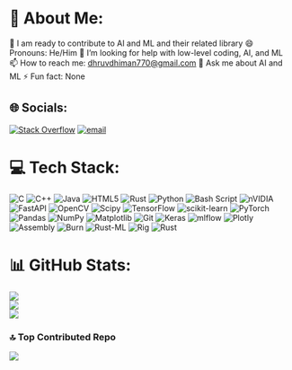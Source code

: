 # 💫 About Me:
🤝 I am ready to contribute to AI and ML and their related library<be>
😄 Pronouns: He/Him<be>
🤔 I’m looking for help with low-level coding, AI, and ML<be>
📫 How to reach me: dhruvdhiman770@gmail.com<be>
💬 Ask me about AI and ML<be>
⚡ Fun fact: None


## 🌐 Socials:
[![Stack Overflow](https://img.shields.io/badge/-Stackoverflow-FE7A16?logo=stack-overflow&logoColor=white)](https://stackoverflow.com/users/https://stackoverflow.com/users/30877162/dhruv-dhiman) [![email](https://img.shields.io/badge/Email-D14836?logo=gmail&logoColor=white)](mailto:dhruvdhiman770@gmail.com) 

# 💻 Tech Stack:
![C](https://img.shields.io/badge/c-%2300599C.svg?style=flat&logo=c&logoColor=white) ![C++](https://img.shields.io/badge/c++-%2300599C.svg?style=flat&logo=c%2B%2B&logoColor=white) ![Java](https://img.shields.io/badge/java-%23ED8B00.svg?style=flat&logo=openjdk&logoColor=white) ![HTML5](https://img.shields.io/badge/html5-%23E34F26.svg?style=flat&logo=html5&logoColor=white) ![Rust](https://img.shields.io/badge/rust-%23000000.svg?style=flat&logo=rust&logoColor=white) ![Python](https://img.shields.io/badge/python-3670A0?style=flat&logo=python&logoColor=ffdd54) ![Bash Script](https://img.shields.io/badge/bash_script-%23121011.svg?style=flat&logo=gnu-bash&logoColor=white) ![nVIDIA](https://img.shields.io/badge/cuda-000000.svg?style=flat&logo=nVIDIA&logoColor=green) ![FastAPI](https://img.shields.io/badge/FastAPI-005571?style=flat&logo=fastapi) ![OpenCV](https://img.shields.io/badge/opencv-%23white.svg?style=flat&logo=opencv&logoColor=white) ![Scipy](https://img.shields.io/badge/SciPy-%230C55A5.svg?style=flat&logo=scipy&logoColor=%white) ![TensorFlow](https://img.shields.io/badge/TensorFlow-%23FF6F00.svg?style=flat&logo=TensorFlow&logoColor=white) ![scikit-learn](https://img.shields.io/badge/scikit--learn-%23F7931E.svg?style=flat&logo=scikit-learn&logoColor=white) ![PyTorch](https://img.shields.io/badge/PyTorch-%23EE4C2C.svg?style=flat&logo=PyTorch&logoColor=white) ![Pandas](https://img.shields.io/badge/pandas-%23150458.svg?style=flat&logo=pandas&logoColor=white) ![NumPy](https://img.shields.io/badge/numpy-%23013243.svg?style=flat&logo=numpy&logoColor=white) ![Matplotlib](https://img.shields.io/badge/Matplotlib-%23ffffff.svg?style=flat&logo=Matplotlib&logoColor=black) ![Git](https://img.shields.io/badge/git-%23F05033.svg?style=flat&logo=git&logoColor=white) ![Keras](https://img.shields.io/badge/Keras-%23D00000.svg?style=flat&logo=Keras&logoColor=white) ![mlflow](https://img.shields.io/badge/mlflow-%23d9ead3.svg?style=flat&logo=numpy&logoColor=blue) ![Plotly](https://img.shields.io/badge/Plotly-%233F4F75.svg?style=flat&logo=plotly&logoColor=white)
![Assembly](https://img.shields.io/badge/Assembly-654FF0?style=plastic&logo=intel&logoColor=white)
![Burn](https://img.shields.io/badge/Burn-Deep%20Learning-ff6b35?style=for-the-badge&logo=rust)
![Rust-ML](https://img.shields.io/badge/Rust--ML-Classical%20ML-ce422b?style=for-the-badge&logo=rust)
![Rig](https://img.shields.io/badge/Rig-LLM%20Apps-4a90e2?style=for-the-badge&logo=rust)
![Rust](https://img.shields.io/badge/Rust-CE422B?style=flat&logo=rust&logoColor=white)
# 📊 GitHub Stats:
![](https://github-readme-stats.vercel.app/api?username=dhruv-dhiman122&theme=neon&hide_border=false&include_all_commits=false&count_private=false)<br/>
![](https://nirzak-streak-stats.vercel.app/?user=dhruv-dhiman122&theme=neon&hide_border=false)<br/>
![](https://github-readme-stats.vercel.app/api/top-langs/?username=dhruv-dhiman122&theme=neon&hide_border=false&include_all_commits=false&count_private=false&layout=compact)

### 🔝 Top Contributed Repo
![](https://github-contributor-stats.vercel.app/api?username=dhruv-dhiman122&limit=5&theme=neon&combine_all_yearly_contributions=true)

<!-- Proudly created with GPRM ( https://gprm.itsvg.in ) -->
<!--
**dhruv-dhiman122/dhruv-dhiman122** is a ✨ _special_ ✨ repository because its `README.md` (this file) appears on your GitHub profile.

Here are some ideas to get you started:

- 🔭 I’m currently working on ...
- 🌱 I’m currently learning ...
- 👯 I’m looking to collaborate on ...
- 🤔 I’m looking for help with ...
- 💬 Ask me about ...
- 📫 How to reach me: ...
- 😄 Pronouns: ...
- ⚡ Fun fact: ...
-->
